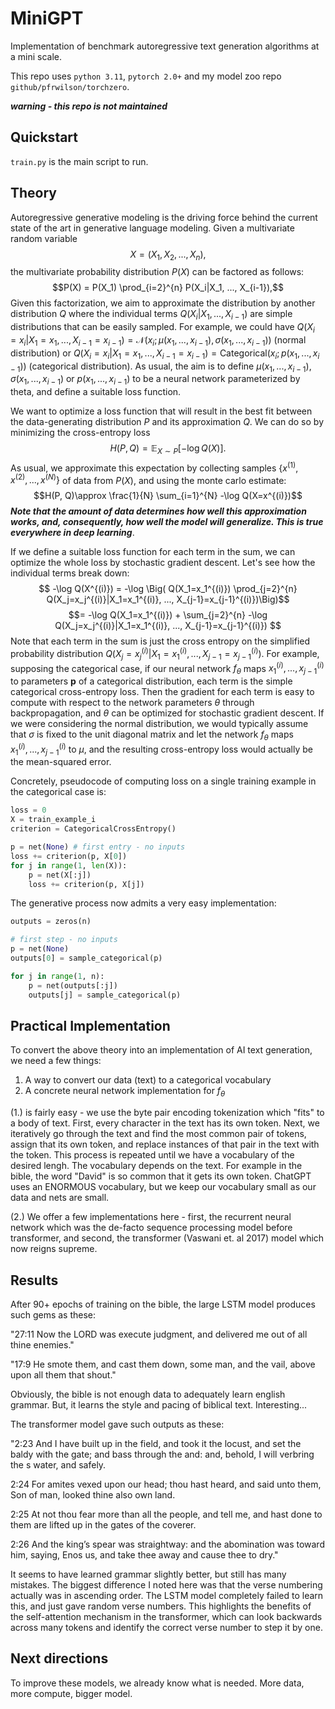 # MiniGPT
Implementation of benchmark autoregressive text generation algorithms at a mini scale.

This repo uses `python 3.11`, `pytorch 2.0+` and my model zoo repo `github/pfrwilson/torchzero`. 

***warning - this repo is not maintained***

## Quickstart
`train.py` is the main script to run. 


## Theory

Autoregressive generative modeling is the driving force behind the current state of the art in generative language modeling. Given a multivariate random variable $$X = (X_1, X_2, ..., X_n), $$ the multivariate probability distribution $P(X)$ can be factored as follows: 
$$P(X) = P(X_1) \prod_{i=2}^{n} P(X_i|X_1, ..., X_{i-1}),$$
Given this factorization, we aim to approximate the distribution by another distribution $Q$ where the individual terms $Q(X_i|X_1, ..., X_{i-1})$ are simple distributions that can be easily sampled. For example, we could have $Q(X_i=x_i|X_1=x_1, ..., X_{i-1}=x_{i-1}) = \mathcal{N}\big(x_i; \mu(x_1, ..., x_{i-1}), \sigma(x_1, ..., x_{i-1})\big)$ (normal distribution) or $Q(X_i=x_i|X_1=x_1, ..., X_{i-1}=x_{i-1}) = \text{Categorical}\big(x_i; p(x_1, ..., x_{i-1}))$ (categorical distribution). As usual, the aim is to define $\mu(x_1, ..., x_{i-1}), \sigma(x_1, ..., x_{i-1})$ or $p(x_1, ..., x_{i-1})$ to be a neural network parameterized by theta, and define a suitable loss function. 

We want to optimize a loss function that will result in the best fit between the data-generating distribution $P$ and its approximation $Q$. We can do so by minimizing the cross-entropy loss $$H(P, Q) = \mathbb{E}_{X\sim P}[ -\log Q(X)].$$
As usual, we approximate this expectation by collecting samples $\{x^{(1)}, x^{(2)}, ..., x^{(N)}\}$ of data from $P(X)$, and using the monte carlo estimate: 
$$H(P, Q)\approx \frac{1}{N} \sum_{i=1}^{N} -\log Q(X=x^{(i)})$$ 
***Note that the amount of data determines how well this approximation works, and, consequently, how well the model will generalize. This is true everywhere in deep learning***. 

If we define a suitable loss function for each term in the sum, we can optimize the whole loss by stochastic gradient descent. 
Let's see how the individual terms break down:
$$ -\log Q(X^{(i)}) = -\log \Big( Q(X_1=x_1^{(i)}) \prod_{j=2}^{n} Q(X_j=x_j^{(i)}|X_1=x_1^{(i)}, ..., X_{j-1}=x_{j-1}^{(i)})\Big)$$
$$= -\log Q(X_1=x_1^{(i)}) + \sum_{j=2}^{n} -\log Q(X_j=x_j^{(i)}|X_1=x_1^{(i)}, ..., X_{j-1}=x_{j-1}^{(i)}) $$
Note that each term in the sum is just the cross entropy on the simplified probability distribution $Q(X_j=x_j^{(i)}|X_1=x_1^{(i)}, ..., X_{j-1}=x_{j-1}^{(i)})$. For example, supposing the categorical case, if our neural network $f_{\theta}$ maps $x_1^{(i)}, ..., x_{j-1}^{(i)}$ to parameters $\mathbf{p}$ of a categorical distribution, each term is the simple categorical cross-entropy loss. Then the gradient for each term is easy to compute with respect to the network parameters $\theta$ through backpropagation, and $\theta$ can be optimized for stochastic gradient descent. If we were considering the normal distribution, we would typically assume that $\sigma$ is fixed to the unit diagonal matrix and let the network $f_{\theta}$ maps $x_1^{(i)}, ..., x_{j-1}^{(i)}$ to $\mu$, and the resulting cross-entropy loss would actually be the mean-squared error. 

Concretely, pseudocode of computing loss on a single training example in the categorical case is: 
```python
loss = 0 
X = train_example_i
criterion = CategoricalCrossEntropy()

p = net(None) # first entry - no inputs
loss += criterion(p, X[0])
for j in range(1, len(X)):
    p = net(X[:j])
    loss += criterion(p, X[j])
```

The generative process now admits a very easy implementation: 
```python
outputs = zeros(n)

# first step - no inputs 
p = net(None)
outputs[0] = sample_categorical(p)

for j in range(1, n): 
    p = net(outputs[:j])
    outputs[j] = sample_categorical(p)
```

## Practical Implementation

To convert the above theory into an implementation of AI text generation, we need a few things: 

1. A way to convert our data (text) to a categorical vocabulary
2. A concrete neural network implementation for $f_\theta$

(1.) is fairly easy - we use the byte pair encoding tokenization which "fits" to a body of text. First, every character in the text has its own token. Next, we iteratively go through the text and find the most common pair of tokens, assign that its own token, and replace instances of that pair in the text with the token. This process is repeated until we have a vocabulary of the desired lengh. The vocabulary depends on the text. For example in the bible, the word "David" is so common that it gets its own token. ChatGPT uses an ENORMOUS vocabulary, but we keep our vocabulary small as our data and nets are small.

(2.) We offer a few implementations here - first, the recurrent neural network which was the de-facto sequence processing model before transformer, and second, the transformer (Vaswani et. al 2017) model which now reigns supreme.

## Results 

After 90+ epochs of training on the bible, the large LSTM model produces such gems as these: 

"27:11 Now the LORD was execute judgment, and delivered me out of all thine enemies."

"17:9 He smote them, and cast them down, some man, and the vail, above upon all them that shout."

Obviously, the bible is not enough data to adequately learn english grammar. But, it learns the style and pacing of biblical text. Interesting...

The transformer model gave such outputs as these: 

"2:23 And I have built up in the field, and took it the locust, and set the baldy with the gate; and bass through the and: and, behold, I will verbring the s water, and safely.

2:24 For amites vexed upon our head; thou hast heard, and said unto them, Son of man, looked thine also own land.

2:25 At not thou fear more than all the people, and tell me, and hast done to them are lifted up in the gates of the coverer.

2:26 And the king’s spear was straightway: and the abomination was toward him, saying, Enos us, and take thee away and cause thee to dry."

It seems to have learned grammar slightly better, but still has many mistakes. The biggest difference I noted here was that the verse numbering actually was in ascending order. The LSTM model completely failed to learn this, and just gave random verse numbers. This highlights the benefits of the self-attention mechanism in the transformer, which can look backwards across many tokens and identify the correct verse number to step it by one. 

## Next directions

To improve these models, we already know what is needed. More data, more compute, bigger model.